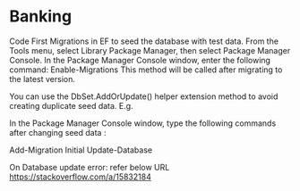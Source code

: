 # Banking

Code First Migrations in EF to seed the database with test data.
From the Tools menu, select Library Package Manager, then select Package Manager Console. In the Package Manager Console window, enter the following command:
Enable-Migrations
This method will be called after migrating to the latest version.

You can use the DbSet<T>.AddOrUpdate() helper extension method 
to avoid creating duplicate seed data. E.g.

In the Package Manager Console window, type the following commands after changing seed data :

Add-Migration Initial
Update-Database

On Database update error: refer below URL
https://stackoverflow.com/a/15832184
